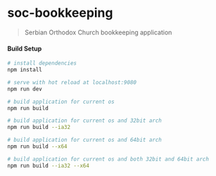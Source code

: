 # soc-bookkeeping

> Serbian Orthodox Church bookkeeping application

#### Build Setup

``` bash
# install dependencies
npm install

# serve with hot reload at localhost:9080
npm run dev

# build application for current os
npm run build

# build application for current os and 32bit arch
npm run build --ia32

# build application for current os and 64bit arch
npm run build --x64

# build application for current os and both 32bit and 64bit arch
npm run build --ia32 --x64
```
